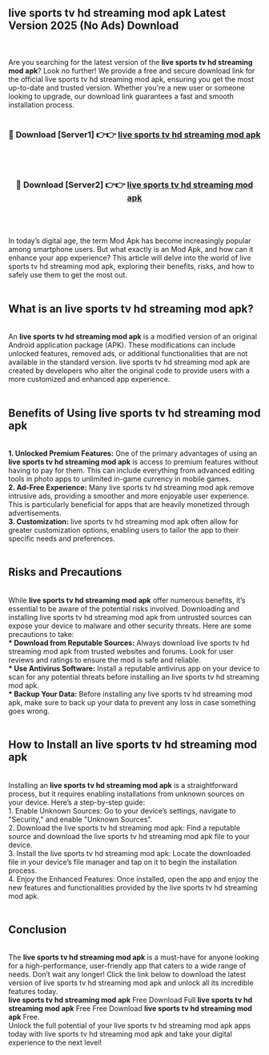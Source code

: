 ## live sports tv hd streaming mod apk Latest Version 2025 (No Ads) Download
<br><br>
Are you searching for the latest version of the <strong>live sports tv hd streaming mod apk</strong>? Look no further! We provide a free and secure download link for the official live sports tv hd streaming mod apk, ensuring you get the most up-to-date and trusted version. Whether you're a new user or someone looking to upgrade, our download link guarantees a fast and smooth installation process.
<br>
<br>
<div align="center">
<h3>🔴 Download [Server1] 👉👉 <a href="https://modyolo.store/live_sports_tv_hd_streaming_mod_apk">live sports tv hd streaming mod apk</a></h3><br>
<br>
<h3>🔴 Download [Server2] 👉👉 <a href="https://modyolo.store/live_sports_tv_hd_streaming_mod_apk">live sports tv hd streaming mod apk</a></h3><br>
</div>
<br>
<br>
In today’s digital age, the term Mod Apk has become increasingly popular among smartphone users. But what exactly is an Mod Apk, and how can it enhance your app experience? This article will delve into the world of live sports tv hd streaming mod apk, exploring their benefits, risks, and how to safely use them to get the most out.
<br>
<br>
<h2>What is an live sports tv hd streaming mod apk?</h2>
<br>
An <strong>live sports tv hd streaming mod apk</strong> is a modified version of an original Android application package (APK). These modifications can include unlocked features, removed ads, or additional functionalities that are not available in the standard version. live sports tv hd streaming mod apk are created by developers who alter the original code to provide users with a more customized and enhanced app experience.
<br>
<br>
<h2>Benefits of Using live sports tv hd streaming mod apk</h2>
<br>
<strong> 1. Unlocked Premium Features:</strong> One of the primary advantages of using an <strong>live sports tv hd streaming mod apk</strong> is access to premium features without having to pay for them. This can include everything from advanced editing tools in photo apps to unlimited in-game currency in mobile games.
<br>
<strong> 2. Ad-Free Experience:</strong> Many live sports tv hd streaming mod apk remove intrusive ads, providing a smoother and more enjoyable user experience. This is particularly beneficial for apps that are heavily monetized through advertisements.
<br>
<strong> 3. Customization:</strong> live sports tv hd streaming mod apk often allow for greater customization options, enabling users to tailor the app to their specific needs and preferences.
<br>
<br>
<h2>Risks and Precautions</h2>
<br>
While <strong>live sports tv hd streaming mod apk</strong> offer numerous benefits, it’s essential to be aware of the potential risks involved. Downloading and installing live sports tv hd streaming mod apk from untrusted sources can expose your device to malware and other security threats. Here are some precautions to take:
<br>
<strong> * Download from Reputable Sources:</strong> Always download live sports tv hd streaming mod apk from trusted websites and forums. Look for user reviews and ratings to ensure the mod is safe and reliable.
<br>
<strong> * Use Antivirus Software:</strong> Install a reputable antivirus app on your device to scan for any potential threats before installing an live sports tv hd streaming mod apk.
<br>
<strong> * Backup Your Data:</strong> Before installing any live sports tv hd streaming mod apk, make sure to back up your data to prevent any loss in case something goes wrong.
<br>
<br>
<h2>How to Install an live sports tv hd streaming mod apk</h2>
<br>
Installing an <strong>live sports tv hd streaming mod apk</strong> is a straightforward process, but it requires enabling installations from unknown sources on your device. Here’s a step-by-step guide:
<br>
 1. Enable Unknown Sources: Go to your device’s settings, navigate to "Security," and enable "Unknown Sources".
<br>
 2. Download the live sports tv hd streaming mod apk: Find a reputable source and download the live sports tv hd streaming mod apk file to your device.
<br>
 3. Install the live sports tv hd streaming mod apk: Locate the downloaded file in your device’s file manager and tap on it to begin the installation process.
<br>
 4. Enjoy the Enhanced Features: Once installed, open the app and enjoy the new features and functionalities provided by the live sports tv hd streaming mod apk.
<br>
<br>
<h2><strong>Conclusion</strong></h2>
<br>
The <strong>live sports tv hd streaming mod apk</strong> is a must-have for anyone looking for a high-performance, user-friendly app that caters to a wide range of needs. Don’t wait any longer! Click the link below to download the latest version of live sports tv hd streaming mod apk and unlock all its incredible features today.
<br>
<strong>live sports tv hd streaming mod apk</strong> Free Download Full <strong>live sports tv hd streaming mod apk</strong> Free Free Download <strong>live sports tv hd streaming mod apk</strong> Free.
<br>
Unlock the full potential of your live sports tv hd streaming mod apk apps today with live sports tv hd streaming mod apk and take your digital experience to the next level!


